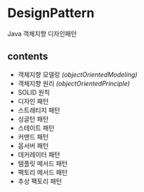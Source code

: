 # DesignPattern #

Java 객체지향 디자인패턴

contents
-
- 객체지향 모델링 *(objectOrientedModeling)*
- 객체지향 원리 *(objectOrientedPrinciple)*
- SOLID 원칙
- 디자인 패턴
- 스트래티지 패턴
- 싱글턴 패턴
- 스테이트 패턴
- 커맨드 패턴
- 옵서버 패턴
- 데커레이터 패턴
- 템플릿 메서드 패턴
- 팩토리 메서드 패턴
- 추상 팩토리 패턴

